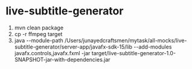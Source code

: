 # live-subtitle-generator
1. mvn clean package
2. cp -r ffmpeg target
3. java --module-path /Users/junayedcraftsmen/mytask/all-mocks/live-subtitle-generator/server-app/javafx-sdk-15/lib --add-modules javafx.controls,javafx.fxml -jar target/live-subtitle-generator-1.0-SNAPSHOT-jar-with-dependencies.jar
